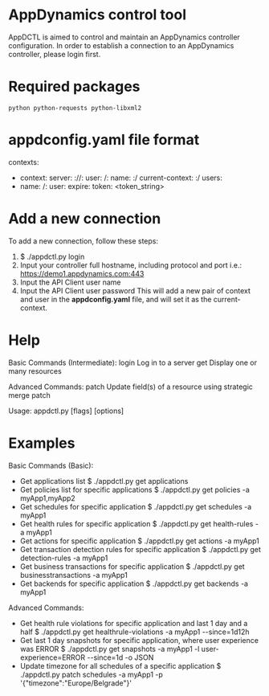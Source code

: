 # AppDynamics control tool
AppDCTL is aimed to control and maintain an AppDynamics controller configuration.
In order to establish a connection to an AppDynamics controller, please login first.

# Required packages
	python python-requests python-libxml2

# appdconfig.yaml file format
contexts:
- context:
    server: <protocol>://<ip>:<port>
    user: <username>/<ip>:<port>
  name: <ip>:<port>/<username>
current-context: <ip>:<port>/<username>
users:
- name: <username>/<ip>:<port>
  user:
    expire: <yyyy-MM-dd hh:mm:ss.xxxxxx>
    token: <token_string>

# Add a new connection
To add a new connection, follow these steps:
1. $ ./appdctl.py login
2. Input your controller full hostname, including protocol and port
   i.e.: https://demo1.appdynamics.com:443
3. Input the API Client user name
4. Input the API Client user password
This will add a new pair of context and user in the **appdconfig.yaml** file, and will set it as the current-context.

# Help

Basic Commands (Intermediate):
   login         Log in to a server
   get           Display one or many resources

Advanced Commands:
   patch         Update field(s) of a resource using strategic merge patch

Usage:
   appdctl.py [flags] [options]

# Examples
Basic Commands (Basic):
 * Get applications list
  $ ./appdctl.py get applications
 * Get policies list for specific applications
  $ ./appdctl.py get policies -a myApp1,myApp2
 * Get schedules for specific application
  $ ./appdctl.py get schedules -a myApp1
 * Get health rules for specific application
  $ ./appdctl.py get health-rules -a myApp1
 * Get actions for specific application
  $ ./appdctl.py get actions -a myApp1
 * Get transaction detection rules for specific application
  $ ./appdctl.py get detection-rules -a myApp1
 * Get business transactions for specific application
  $ ./appdctl.py get businesstransactions -a myApp1
 * Get backends for specific application
  $ ./appdctl.py get backends -a myApp1

Advanced Commands:
 * Get health rule violations for specific application and last 1 day and a half
  $ ./appdctl.py get healthrule-violations -a myApp1 --since=1d12h
 * Get last 1 day snapshots for specific application, where user experience was ERROR
  $ ./appdctl.py get snapshots -a myApp1 -l user-experience=ERROR --since=1d -o JSON
 * Update timezone for all schedules of a specific application
  $ ./appdctl.py patch schedules -a myApp1 -p '{"timezone":"Europe\/Belgrade"}'